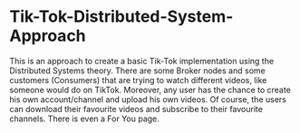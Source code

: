 # Tik-Tok-Distributed-System-Approach

This is an approach to create a basic Tik-Tok implementation using the Distributed Systems theory.
There are some Broker nodes and some customers (Consumers) that are trying to watch different videos, like someone would do on TikTok.
Moreover, any user has the chance to create his own account/channel and upload his own videos.
Of course, the users can download their favourite videos and subscribe to their favourite channels. There is even a For You page.
